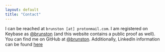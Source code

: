 ```yaml
---
layout: default
title: "Contact"
---
```


I can be reached at `brunston [at] protonmail.com`. I am registered on Keybase as [@brunston](https://keybase.io/brunston) (and this website contains a public proof as well). You can find me on GitHub at [@brunston](https://github.com/brunston). Additionally, LinkedIn information can be found [here](https://linkedin.com/in/brunston)
